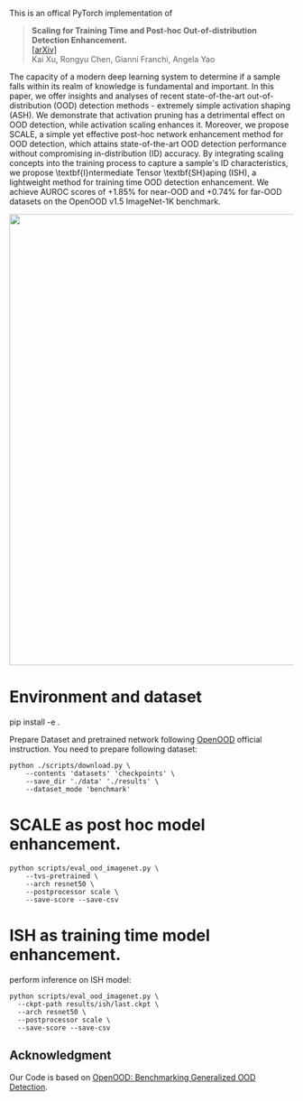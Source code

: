This is an offical PyTorch implementation of 


>**Scaling for Training Time and Post-hoc Out-of-distribution Detection Enhancement.**  
[[arXiv]]()       
Kai Xu, Rongyu Chen, Gianni Franchi, Angela Yao 

The capacity of a modern deep learning system to determine if a sample falls within its realm of knowledge is fundamental and important.
In this paper, we offer insights and analyses of recent state-of-the-art out-of-distribution (OOD) detection methods - extremely simple activation shaping (ASH). We demonstrate that activation pruning has a detrimental effect on OOD detection, while activation scaling enhances it.
Moreover, we propose SCALE, a simple yet effective post-hoc network enhancement method for OOD detection, which attains state-of-the-art OOD detection performance without compromising in-distribution (ID) accuracy. By integrating scaling concepts into the training process to capture a sample's ID characteristics, we propose \textbf{I}ntermediate Tensor \textbf{SH}aping (ISH), a lightweight method for training time OOD detection enhancement. We achieve AUROC scores of +1.85\% for near-OOD and +0.74\% for far-OOD datasets on the OpenOOD v1.5 ImageNet-1K benchmark.

<p align="center">
  <img width="800" src="method.png">
</p>

# Environment and dataset 
pip install -e .

Prepare Dataset and pretrained network following [OpenOOD](https://github.com/Jingkang50/OpenOOD) official instruction.
You need to prepare following dataset:
```
python ./scripts/download.py \
	--contents 'datasets' 'checkpoints' \
	--save_dir './data' './results' \
	--dataset_mode 'benchmark'
```
# SCALE as post hoc model enhancement.

```
python scripts/eval_ood_imagenet.py \
    --tvs-pretrained \
    --arch resnet50 \
    --postprocessor scale \
    --save-score --save-csv

```

# ISH as training time model enhancement.
perform inference on ISH model:
```
python scripts/eval_ood_imagenet.py \
  --ckpt-path results/ish/last.ckpt \
  --arch resnet50 \
  --postprocessor scale \
  --save-score --save-csv

```


## Acknowledgment

Our Code is based on [OpenOOD: Benchmarking Generalized OOD Detection](https://github.com/Jingkang50/OpenOOD).

